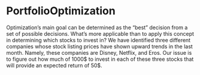 # PortfolioOptimization
Optimization’s main goal can be determined as the “best” decision from a set of
possible decisions. What’s more applicable than to apply this concept in determining
which stocks to invest in? We have identified three different companies whose stock
listing prices have shown upward trends in the last month. Namely, these companies
are Disney, Netflix, and Eros. Our issue is to figure out how much of 1000$ to
invest in each of these three stocks that will provide an expected return of 50$.

